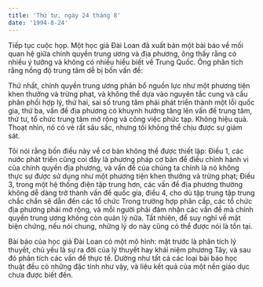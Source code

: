 ```yaml
---
title: 'Thứ tư, ngày 24 tháng 8'
date: '1994-8-24'
---
```


Tiếp tục cuộc họp. Một học giả Đài Loan đã xuất bản một bài báo về mối quan hệ giữa chính quyền trung ương và địa phương, ông thấy rằng có nhiều ý tưởng và không có nhiều hiểu biết về Trung Quốc. Ông phân tích rằng nồng độ trung tâm dễ bị bốn vấn đề:

Thứ nhất, chính quyền trung ương phân bổ nguồn lực như một phương tiện khen thưởng và trừng phạt, và không thể dựa vào nguyên tắc cung và cầu phân phối hợp lý, thứ hai, sai số trung tâm phải phát triển thành một lỗi quốc gia, thứ ba, vấn đề địa phương có khuynh hướng tăng lên vấn đề trung tâm, thứ tư, tổ chức trung tâm mở rộng và công việc phức tạp. Không hiệu quả. Thoạt nhìn, nó có vẻ rất sâu sắc, nhưng tôi không thể chịu được sự giám sát.

Tôi nói rằng bốn điều này về cơ bản không thể được thiết lập: Điều 1, các nước phát triển cũng coi đây là phương pháp cơ bản để điều chỉnh hành vi của chính quyền địa phương, và vấn đề của chúng ta chính là nó không thực sự được sử dụng như một phương tiện khen thưởng và trừng phạt; Điều 3, trong một hệ thống điện tập trung hơn, các vấn đề địa phương thường không dễ dàng trở thành vấn đề quốc gia, điều 4, cho dù tập trung tập trung chắc chắn sẽ dẫn đến các tổ chức Trong trường hợp phân cấp, các tổ chức địa phương phải mở rộng, và mỗi người phải đảm nhận các vấn đề mà chính quyền trung ương không còn quản lý nữa. Tất nhiên, để suy nghĩ về mặt biện chứng, nếu nói chung, những lý do này cũng có thể được nói là tồn tại.

Bài báo của học giả Đài Loan có một mô hình: mặt trước là phân tích lý thuyết, chủ yếu là sự ra đời của lý thuyết hay khái niệm phương Tây, và sau đó phân tích các vấn đề thực tế. Dường như tất cả các loại bài báo học thuật đều có những đặc tính như vậy, và liệu kết quả của một nền giáo dục chưa được biết đến.

